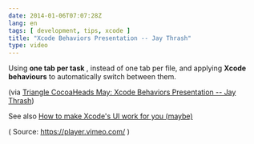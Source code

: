 ```yaml
---
date: 2014-01-06T07:07:28Z
lang: en
tags: [ development, tips, xcode ]
title: "Xcode Behaviors Presentation -- Jay Thrash"
type: video
---
```


Using **one tab per task** , instead of one tab per file, and applying **Xcode behaviours** to automatically switch between them.

(via [Triangle CocoaHeads May: Xcode Behaviors Presentation -- Jay Thrash](http://www.jaythrash.com/blog/2012/06/04/xcode-behaviors-presentation/))

See also [How to make Xcode's UI work for you (maybe)](http://brian-webster.tumblr.com/post/22060296528/how-to-make-xcode-4s-ui-work-for-you-maybe)

( Source: <https://player.vimeo.com/> )

